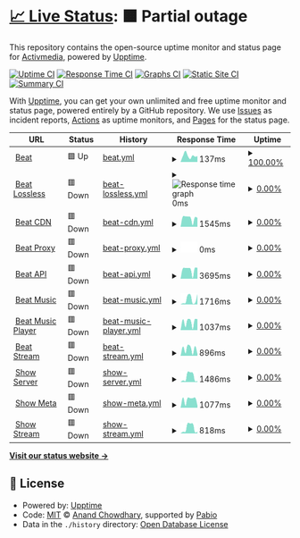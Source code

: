 # [📈 Live Status](https://activmediacorp.github.io/status): <!--live status--> **🟧 Partial outage**

This repository contains the open-source uptime monitor and status page for [Activmedia](https://activmediacorp.github.io/status), powered by [Upptime](https://github.com/upptime/upptime).

[![Uptime CI](https://github.com/activmediacorp/status/workflows/Uptime%20CI/badge.svg)](https://github.com/activmediacorp/status/actions?query=workflow%3A%22Uptime+CI%22)
[![Response Time CI](https://github.com/activmediacorp/status/workflows/Response%20Time%20CI/badge.svg)](https://github.com/activmediacorp/status/actions?query=workflow%3A%22Response+Time+CI%22)
[![Graphs CI](https://github.com/activmediacorp/status/workflows/Graphs%20CI/badge.svg)](https://github.com/activmediacorp/status/actions?query=workflow%3A%22Graphs+CI%22)
[![Static Site CI](https://github.com/activmediacorp/status/workflows/Static%20Site%20CI/badge.svg)](https://github.com/activmediacorp/status/actions?query=workflow%3A%22Static+Site+CI%22)
[![Summary CI](https://github.com/activmediacorp/status/workflows/Summary%20CI/badge.svg)](https://github.com/activmediacorp/status/actions?query=workflow%3A%22Summary+CI%22)

With [Upptime](https://upptime.js.org), you can get your own unlimited and free uptime monitor and status page, powered entirely by a GitHub repository. We use [Issues](https://github.com/activmediacorp/status/issues) as incident reports, [Actions](https://github.com/activmediacorp/status/actions) as uptime monitors, and [Pages](https://activmediacorp.github.io/status) for the status page.

<!--start: status pages-->
<!-- This summary is generated by Upptime (https://github.com/upptime/upptime) -->
<!-- Do not edit this manually, your changes will be overwritten -->
<!-- prettier-ignore -->
| URL | Status | History | Response Time | Uptime |
| --- | ------ | ------- | ------------- | ------ |
| <img alt="" src="https://icons.duckduckgo.com/ip3/beatstreaming.com.ico" height="13"> [Beat](https://beatstreaming.com) | 🟩 Up | [beat.yml](https://github.com/beatstreaming/status/commits/HEAD/history/beat.yml) | <details><summary><img alt="Response time graph" src="./graphs/beat/response-time-week.png" height="20"> 137ms</summary><br><a href="https://activmediacorp.github.io/status/history/beat"><img alt="Response time 128" src="https://img.shields.io/endpoint?url=https%3A%2F%2Fraw.githubusercontent.com%2Fbeatstreaming%2Fstatus%2FHEAD%2Fapi%2Fbeat%2Fresponse-time.json"></a><br><a href="https://activmediacorp.github.io/status/history/beat"><img alt="24-hour response time 129" src="https://img.shields.io/endpoint?url=https%3A%2F%2Fraw.githubusercontent.com%2Fbeatstreaming%2Fstatus%2FHEAD%2Fapi%2Fbeat%2Fresponse-time-day.json"></a><br><a href="https://activmediacorp.github.io/status/history/beat"><img alt="7-day response time 137" src="https://img.shields.io/endpoint?url=https%3A%2F%2Fraw.githubusercontent.com%2Fbeatstreaming%2Fstatus%2FHEAD%2Fapi%2Fbeat%2Fresponse-time-week.json"></a><br><a href="https://activmediacorp.github.io/status/history/beat"><img alt="30-day response time 125" src="https://img.shields.io/endpoint?url=https%3A%2F%2Fraw.githubusercontent.com%2Fbeatstreaming%2Fstatus%2FHEAD%2Fapi%2Fbeat%2Fresponse-time-month.json"></a><br><a href="https://activmediacorp.github.io/status/history/beat"><img alt="1-year response time 128" src="https://img.shields.io/endpoint?url=https%3A%2F%2Fraw.githubusercontent.com%2Fbeatstreaming%2Fstatus%2FHEAD%2Fapi%2Fbeat%2Fresponse-time-year.json"></a></details> | <details><summary><a href="https://activmediacorp.github.io/status/history/beat">100.00%</a></summary><a href="https://activmediacorp.github.io/status/history/beat"><img alt="All-time uptime 100.00%" src="https://img.shields.io/endpoint?url=https%3A%2F%2Fraw.githubusercontent.com%2Fbeatstreaming%2Fstatus%2FHEAD%2Fapi%2Fbeat%2Fuptime.json"></a><br><a href="https://activmediacorp.github.io/status/history/beat"><img alt="24-hour uptime 100.00%" src="https://img.shields.io/endpoint?url=https%3A%2F%2Fraw.githubusercontent.com%2Fbeatstreaming%2Fstatus%2FHEAD%2Fapi%2Fbeat%2Fuptime-day.json"></a><br><a href="https://activmediacorp.github.io/status/history/beat"><img alt="7-day uptime 100.00%" src="https://img.shields.io/endpoint?url=https%3A%2F%2Fraw.githubusercontent.com%2Fbeatstreaming%2Fstatus%2FHEAD%2Fapi%2Fbeat%2Fuptime-week.json"></a><br><a href="https://activmediacorp.github.io/status/history/beat"><img alt="30-day uptime 100.00%" src="https://img.shields.io/endpoint?url=https%3A%2F%2Fraw.githubusercontent.com%2Fbeatstreaming%2Fstatus%2FHEAD%2Fapi%2Fbeat%2Fuptime-month.json"></a><br><a href="https://activmediacorp.github.io/status/history/beat"><img alt="1-year uptime 100.00%" src="https://img.shields.io/endpoint?url=https%3A%2F%2Fraw.githubusercontent.com%2Fbeatstreaming%2Fstatus%2FHEAD%2Fapi%2Fbeat%2Fuptime-year.json"></a></details>
| <img alt="" src="https://icons.duckduckgo.com/ip3/lossless.api.beatstreaming.com.ico" height="13"> [Beat Lossless](https://lossless.api.beatstreaming.com) | 🟥 Down | [beat-lossless.yml](https://github.com/beatstreaming/status/commits/HEAD/history/beat-lossless.yml) | <details><summary><img alt="Response time graph" src="./graphs/beat-lossless/response-time-week.png" height="20"> 0ms</summary><br><a href="https://activmediacorp.github.io/status/history/beat-lossless"><img alt="Response time 0" src="https://img.shields.io/endpoint?url=https%3A%2F%2Fraw.githubusercontent.com%2Fbeatstreaming%2Fstatus%2FHEAD%2Fapi%2Fbeat-lossless%2Fresponse-time.json"></a><br><a href="https://activmediacorp.github.io/status/history/beat-lossless"><img alt="24-hour response time 0" src="https://img.shields.io/endpoint?url=https%3A%2F%2Fraw.githubusercontent.com%2Fbeatstreaming%2Fstatus%2FHEAD%2Fapi%2Fbeat-lossless%2Fresponse-time-day.json"></a><br><a href="https://activmediacorp.github.io/status/history/beat-lossless"><img alt="7-day response time 0" src="https://img.shields.io/endpoint?url=https%3A%2F%2Fraw.githubusercontent.com%2Fbeatstreaming%2Fstatus%2FHEAD%2Fapi%2Fbeat-lossless%2Fresponse-time-week.json"></a><br><a href="https://activmediacorp.github.io/status/history/beat-lossless"><img alt="30-day response time 0" src="https://img.shields.io/endpoint?url=https%3A%2F%2Fraw.githubusercontent.com%2Fbeatstreaming%2Fstatus%2FHEAD%2Fapi%2Fbeat-lossless%2Fresponse-time-month.json"></a><br><a href="https://activmediacorp.github.io/status/history/beat-lossless"><img alt="1-year response time 0" src="https://img.shields.io/endpoint?url=https%3A%2F%2Fraw.githubusercontent.com%2Fbeatstreaming%2Fstatus%2FHEAD%2Fapi%2Fbeat-lossless%2Fresponse-time-year.json"></a></details> | <details><summary><a href="https://activmediacorp.github.io/status/history/beat-lossless">0.00%</a></summary><a href="https://activmediacorp.github.io/status/history/beat-lossless"><img alt="All-time uptime 0.00%" src="https://img.shields.io/endpoint?url=https%3A%2F%2Fraw.githubusercontent.com%2Fbeatstreaming%2Fstatus%2FHEAD%2Fapi%2Fbeat-lossless%2Fuptime.json"></a><br><a href="https://activmediacorp.github.io/status/history/beat-lossless"><img alt="24-hour uptime 0.00%" src="https://img.shields.io/endpoint?url=https%3A%2F%2Fraw.githubusercontent.com%2Fbeatstreaming%2Fstatus%2FHEAD%2Fapi%2Fbeat-lossless%2Fuptime-day.json"></a><br><a href="https://activmediacorp.github.io/status/history/beat-lossless"><img alt="7-day uptime 0.00%" src="https://img.shields.io/endpoint?url=https%3A%2F%2Fraw.githubusercontent.com%2Fbeatstreaming%2Fstatus%2FHEAD%2Fapi%2Fbeat-lossless%2Fuptime-week.json"></a><br><a href="https://activmediacorp.github.io/status/history/beat-lossless"><img alt="30-day uptime 0.00%" src="https://img.shields.io/endpoint?url=https%3A%2F%2Fraw.githubusercontent.com%2Fbeatstreaming%2Fstatus%2FHEAD%2Fapi%2Fbeat-lossless%2Fuptime-month.json"></a><br><a href="https://activmediacorp.github.io/status/history/beat-lossless"><img alt="1-year uptime 0.00%" src="https://img.shields.io/endpoint?url=https%3A%2F%2Fraw.githubusercontent.com%2Fbeatstreaming%2Fstatus%2FHEAD%2Fapi%2Fbeat-lossless%2Fuptime-year.json"></a></details>
| <img alt="" src="https://icons.duckduckgo.com/ip3/cdn.beatstreaming.com.ico" height="13"> [Beat CDN](https://cdn.beatstreaming.com) | 🟥 Down | [beat-cdn.yml](https://github.com/beatstreaming/status/commits/HEAD/history/beat-cdn.yml) | <details><summary><img alt="Response time graph" src="./graphs/beat-cdn/response-time-week.png" height="20"> 1545ms</summary><br><a href="https://activmediacorp.github.io/status/history/beat-cdn"><img alt="Response time 1482" src="https://img.shields.io/endpoint?url=https%3A%2F%2Fraw.githubusercontent.com%2Fbeatstreaming%2Fstatus%2FHEAD%2Fapi%2Fbeat-cdn%2Fresponse-time.json"></a><br><a href="https://activmediacorp.github.io/status/history/beat-cdn"><img alt="24-hour response time 1587" src="https://img.shields.io/endpoint?url=https%3A%2F%2Fraw.githubusercontent.com%2Fbeatstreaming%2Fstatus%2FHEAD%2Fapi%2Fbeat-cdn%2Fresponse-time-day.json"></a><br><a href="https://activmediacorp.github.io/status/history/beat-cdn"><img alt="7-day response time 1545" src="https://img.shields.io/endpoint?url=https%3A%2F%2Fraw.githubusercontent.com%2Fbeatstreaming%2Fstatus%2FHEAD%2Fapi%2Fbeat-cdn%2Fresponse-time-week.json"></a><br><a href="https://activmediacorp.github.io/status/history/beat-cdn"><img alt="30-day response time 1303" src="https://img.shields.io/endpoint?url=https%3A%2F%2Fraw.githubusercontent.com%2Fbeatstreaming%2Fstatus%2FHEAD%2Fapi%2Fbeat-cdn%2Fresponse-time-month.json"></a><br><a href="https://activmediacorp.github.io/status/history/beat-cdn"><img alt="1-year response time 1482" src="https://img.shields.io/endpoint?url=https%3A%2F%2Fraw.githubusercontent.com%2Fbeatstreaming%2Fstatus%2FHEAD%2Fapi%2Fbeat-cdn%2Fresponse-time-year.json"></a></details> | <details><summary><a href="https://activmediacorp.github.io/status/history/beat-cdn">0.00%</a></summary><a href="https://activmediacorp.github.io/status/history/beat-cdn"><img alt="All-time uptime 0.00%" src="https://img.shields.io/endpoint?url=https%3A%2F%2Fraw.githubusercontent.com%2Fbeatstreaming%2Fstatus%2FHEAD%2Fapi%2Fbeat-cdn%2Fuptime.json"></a><br><a href="https://activmediacorp.github.io/status/history/beat-cdn"><img alt="24-hour uptime 0.00%" src="https://img.shields.io/endpoint?url=https%3A%2F%2Fraw.githubusercontent.com%2Fbeatstreaming%2Fstatus%2FHEAD%2Fapi%2Fbeat-cdn%2Fuptime-day.json"></a><br><a href="https://activmediacorp.github.io/status/history/beat-cdn"><img alt="7-day uptime 0.00%" src="https://img.shields.io/endpoint?url=https%3A%2F%2Fraw.githubusercontent.com%2Fbeatstreaming%2Fstatus%2FHEAD%2Fapi%2Fbeat-cdn%2Fuptime-week.json"></a><br><a href="https://activmediacorp.github.io/status/history/beat-cdn"><img alt="30-day uptime 0.00%" src="https://img.shields.io/endpoint?url=https%3A%2F%2Fraw.githubusercontent.com%2Fbeatstreaming%2Fstatus%2FHEAD%2Fapi%2Fbeat-cdn%2Fuptime-month.json"></a><br><a href="https://activmediacorp.github.io/status/history/beat-cdn"><img alt="1-year uptime 0.00%" src="https://img.shields.io/endpoint?url=https%3A%2F%2Fraw.githubusercontent.com%2Fbeatstreaming%2Fstatus%2FHEAD%2Fapi%2Fbeat-cdn%2Fuptime-year.json"></a></details>
| <img alt="" src="https://icons.duckduckgo.com/ip3/proxy.beatstreaming.com.ico" height="13"> [Beat Proxy](https://proxy.beatstreaming.com) | 🟥 Down | [beat-proxy.yml](https://github.com/beatstreaming/status/commits/HEAD/history/beat-proxy.yml) | <details><summary><img alt="Response time graph" src="./graphs/beat-proxy/response-time-week.png" height="20"> 0ms</summary><br><a href="https://activmediacorp.github.io/status/history/beat-proxy"><img alt="Response time 0" src="https://img.shields.io/endpoint?url=https%3A%2F%2Fraw.githubusercontent.com%2Fbeatstreaming%2Fstatus%2FHEAD%2Fapi%2Fbeat-proxy%2Fresponse-time.json"></a><br><a href="https://activmediacorp.github.io/status/history/beat-proxy"><img alt="24-hour response time 0" src="https://img.shields.io/endpoint?url=https%3A%2F%2Fraw.githubusercontent.com%2Fbeatstreaming%2Fstatus%2FHEAD%2Fapi%2Fbeat-proxy%2Fresponse-time-day.json"></a><br><a href="https://activmediacorp.github.io/status/history/beat-proxy"><img alt="7-day response time 0" src="https://img.shields.io/endpoint?url=https%3A%2F%2Fraw.githubusercontent.com%2Fbeatstreaming%2Fstatus%2FHEAD%2Fapi%2Fbeat-proxy%2Fresponse-time-week.json"></a><br><a href="https://activmediacorp.github.io/status/history/beat-proxy"><img alt="30-day response time 0" src="https://img.shields.io/endpoint?url=https%3A%2F%2Fraw.githubusercontent.com%2Fbeatstreaming%2Fstatus%2FHEAD%2Fapi%2Fbeat-proxy%2Fresponse-time-month.json"></a><br><a href="https://activmediacorp.github.io/status/history/beat-proxy"><img alt="1-year response time 0" src="https://img.shields.io/endpoint?url=https%3A%2F%2Fraw.githubusercontent.com%2Fbeatstreaming%2Fstatus%2FHEAD%2Fapi%2Fbeat-proxy%2Fresponse-time-year.json"></a></details> | <details><summary><a href="https://activmediacorp.github.io/status/history/beat-proxy">0.00%</a></summary><a href="https://activmediacorp.github.io/status/history/beat-proxy"><img alt="All-time uptime 0.00%" src="https://img.shields.io/endpoint?url=https%3A%2F%2Fraw.githubusercontent.com%2Fbeatstreaming%2Fstatus%2FHEAD%2Fapi%2Fbeat-proxy%2Fuptime.json"></a><br><a href="https://activmediacorp.github.io/status/history/beat-proxy"><img alt="24-hour uptime 0.00%" src="https://img.shields.io/endpoint?url=https%3A%2F%2Fraw.githubusercontent.com%2Fbeatstreaming%2Fstatus%2FHEAD%2Fapi%2Fbeat-proxy%2Fuptime-day.json"></a><br><a href="https://activmediacorp.github.io/status/history/beat-proxy"><img alt="7-day uptime 0.00%" src="https://img.shields.io/endpoint?url=https%3A%2F%2Fraw.githubusercontent.com%2Fbeatstreaming%2Fstatus%2FHEAD%2Fapi%2Fbeat-proxy%2Fuptime-week.json"></a><br><a href="https://activmediacorp.github.io/status/history/beat-proxy"><img alt="30-day uptime 0.00%" src="https://img.shields.io/endpoint?url=https%3A%2F%2Fraw.githubusercontent.com%2Fbeatstreaming%2Fstatus%2FHEAD%2Fapi%2Fbeat-proxy%2Fuptime-month.json"></a><br><a href="https://activmediacorp.github.io/status/history/beat-proxy"><img alt="1-year uptime 0.00%" src="https://img.shields.io/endpoint?url=https%3A%2F%2Fraw.githubusercontent.com%2Fbeatstreaming%2Fstatus%2FHEAD%2Fapi%2Fbeat-proxy%2Fuptime-year.json"></a></details>
| <img alt="" src="https://icons.duckduckgo.com/ip3/api.beatstreaming.com.ico" height="13"> [Beat API](https://api.beatstreaming.com) | 🟥 Down | [beat-api.yml](https://github.com/beatstreaming/status/commits/HEAD/history/beat-api.yml) | <details><summary><img alt="Response time graph" src="./graphs/beat-api/response-time-week.png" height="20"> 3695ms</summary><br><a href="https://activmediacorp.github.io/status/history/beat-api"><img alt="Response time 3602" src="https://img.shields.io/endpoint?url=https%3A%2F%2Fraw.githubusercontent.com%2Fbeatstreaming%2Fstatus%2FHEAD%2Fapi%2Fbeat-api%2Fresponse-time.json"></a><br><a href="https://activmediacorp.github.io/status/history/beat-api"><img alt="24-hour response time 4364" src="https://img.shields.io/endpoint?url=https%3A%2F%2Fraw.githubusercontent.com%2Fbeatstreaming%2Fstatus%2FHEAD%2Fapi%2Fbeat-api%2Fresponse-time-day.json"></a><br><a href="https://activmediacorp.github.io/status/history/beat-api"><img alt="7-day response time 3695" src="https://img.shields.io/endpoint?url=https%3A%2F%2Fraw.githubusercontent.com%2Fbeatstreaming%2Fstatus%2FHEAD%2Fapi%2Fbeat-api%2Fresponse-time-week.json"></a><br><a href="https://activmediacorp.github.io/status/history/beat-api"><img alt="30-day response time 3215" src="https://img.shields.io/endpoint?url=https%3A%2F%2Fraw.githubusercontent.com%2Fbeatstreaming%2Fstatus%2FHEAD%2Fapi%2Fbeat-api%2Fresponse-time-month.json"></a><br><a href="https://activmediacorp.github.io/status/history/beat-api"><img alt="1-year response time 3602" src="https://img.shields.io/endpoint?url=https%3A%2F%2Fraw.githubusercontent.com%2Fbeatstreaming%2Fstatus%2FHEAD%2Fapi%2Fbeat-api%2Fresponse-time-year.json"></a></details> | <details><summary><a href="https://activmediacorp.github.io/status/history/beat-api">0.00%</a></summary><a href="https://activmediacorp.github.io/status/history/beat-api"><img alt="All-time uptime 0.00%" src="https://img.shields.io/endpoint?url=https%3A%2F%2Fraw.githubusercontent.com%2Fbeatstreaming%2Fstatus%2FHEAD%2Fapi%2Fbeat-api%2Fuptime.json"></a><br><a href="https://activmediacorp.github.io/status/history/beat-api"><img alt="24-hour uptime 0.00%" src="https://img.shields.io/endpoint?url=https%3A%2F%2Fraw.githubusercontent.com%2Fbeatstreaming%2Fstatus%2FHEAD%2Fapi%2Fbeat-api%2Fuptime-day.json"></a><br><a href="https://activmediacorp.github.io/status/history/beat-api"><img alt="7-day uptime 0.00%" src="https://img.shields.io/endpoint?url=https%3A%2F%2Fraw.githubusercontent.com%2Fbeatstreaming%2Fstatus%2FHEAD%2Fapi%2Fbeat-api%2Fuptime-week.json"></a><br><a href="https://activmediacorp.github.io/status/history/beat-api"><img alt="30-day uptime 0.00%" src="https://img.shields.io/endpoint?url=https%3A%2F%2Fraw.githubusercontent.com%2Fbeatstreaming%2Fstatus%2FHEAD%2Fapi%2Fbeat-api%2Fuptime-month.json"></a><br><a href="https://activmediacorp.github.io/status/history/beat-api"><img alt="1-year uptime 0.00%" src="https://img.shields.io/endpoint?url=https%3A%2F%2Fraw.githubusercontent.com%2Fbeatstreaming%2Fstatus%2FHEAD%2Fapi%2Fbeat-api%2Fuptime-year.json"></a></details>
| <img alt="" src="https://icons.duckduckgo.com/ip3/music.api.beatstreaming.com.ico" height="13"> [Beat Music](https://music.api.beatstreaming.com) | 🟥 Down | [beat-music.yml](https://github.com/beatstreaming/status/commits/HEAD/history/beat-music.yml) | <details><summary><img alt="Response time graph" src="./graphs/beat-music/response-time-week.png" height="20"> 1716ms</summary><br><a href="https://activmediacorp.github.io/status/history/beat-music"><img alt="Response time 1884" src="https://img.shields.io/endpoint?url=https%3A%2F%2Fraw.githubusercontent.com%2Fbeatstreaming%2Fstatus%2FHEAD%2Fapi%2Fbeat-music%2Fresponse-time.json"></a><br><a href="https://activmediacorp.github.io/status/history/beat-music"><img alt="24-hour response time 3566" src="https://img.shields.io/endpoint?url=https%3A%2F%2Fraw.githubusercontent.com%2Fbeatstreaming%2Fstatus%2FHEAD%2Fapi%2Fbeat-music%2Fresponse-time-day.json"></a><br><a href="https://activmediacorp.github.io/status/history/beat-music"><img alt="7-day response time 1716" src="https://img.shields.io/endpoint?url=https%3A%2F%2Fraw.githubusercontent.com%2Fbeatstreaming%2Fstatus%2FHEAD%2Fapi%2Fbeat-music%2Fresponse-time-week.json"></a><br><a href="https://activmediacorp.github.io/status/history/beat-music"><img alt="30-day response time 1505" src="https://img.shields.io/endpoint?url=https%3A%2F%2Fraw.githubusercontent.com%2Fbeatstreaming%2Fstatus%2FHEAD%2Fapi%2Fbeat-music%2Fresponse-time-month.json"></a><br><a href="https://activmediacorp.github.io/status/history/beat-music"><img alt="1-year response time 1884" src="https://img.shields.io/endpoint?url=https%3A%2F%2Fraw.githubusercontent.com%2Fbeatstreaming%2Fstatus%2FHEAD%2Fapi%2Fbeat-music%2Fresponse-time-year.json"></a></details> | <details><summary><a href="https://activmediacorp.github.io/status/history/beat-music">0.00%</a></summary><a href="https://activmediacorp.github.io/status/history/beat-music"><img alt="All-time uptime 0.00%" src="https://img.shields.io/endpoint?url=https%3A%2F%2Fraw.githubusercontent.com%2Fbeatstreaming%2Fstatus%2FHEAD%2Fapi%2Fbeat-music%2Fuptime.json"></a><br><a href="https://activmediacorp.github.io/status/history/beat-music"><img alt="24-hour uptime 0.00%" src="https://img.shields.io/endpoint?url=https%3A%2F%2Fraw.githubusercontent.com%2Fbeatstreaming%2Fstatus%2FHEAD%2Fapi%2Fbeat-music%2Fuptime-day.json"></a><br><a href="https://activmediacorp.github.io/status/history/beat-music"><img alt="7-day uptime 0.00%" src="https://img.shields.io/endpoint?url=https%3A%2F%2Fraw.githubusercontent.com%2Fbeatstreaming%2Fstatus%2FHEAD%2Fapi%2Fbeat-music%2Fuptime-week.json"></a><br><a href="https://activmediacorp.github.io/status/history/beat-music"><img alt="30-day uptime 0.00%" src="https://img.shields.io/endpoint?url=https%3A%2F%2Fraw.githubusercontent.com%2Fbeatstreaming%2Fstatus%2FHEAD%2Fapi%2Fbeat-music%2Fuptime-month.json"></a><br><a href="https://activmediacorp.github.io/status/history/beat-music"><img alt="1-year uptime 0.00%" src="https://img.shields.io/endpoint?url=https%3A%2F%2Fraw.githubusercontent.com%2Fbeatstreaming%2Fstatus%2FHEAD%2Fapi%2Fbeat-music%2Fuptime-year.json"></a></details>
| <img alt="" src="https://icons.duckduckgo.com/ip3/player.music.api.beatstreaming.com.ico" height="13"> [Beat Music Player](https://player.music.api.beatstreaming.com) | 🟥 Down | [beat-music-player.yml](https://github.com/beatstreaming/status/commits/HEAD/history/beat-music-player.yml) | <details><summary><img alt="Response time graph" src="./graphs/beat-music-player/response-time-week.png" height="20"> 1037ms</summary><br><a href="https://activmediacorp.github.io/status/history/beat-music-player"><img alt="Response time 1026" src="https://img.shields.io/endpoint?url=https%3A%2F%2Fraw.githubusercontent.com%2Fbeatstreaming%2Fstatus%2FHEAD%2Fapi%2Fbeat-music-player%2Fresponse-time.json"></a><br><a href="https://activmediacorp.github.io/status/history/beat-music-player"><img alt="24-hour response time 1359" src="https://img.shields.io/endpoint?url=https%3A%2F%2Fraw.githubusercontent.com%2Fbeatstreaming%2Fstatus%2FHEAD%2Fapi%2Fbeat-music-player%2Fresponse-time-day.json"></a><br><a href="https://activmediacorp.github.io/status/history/beat-music-player"><img alt="7-day response time 1037" src="https://img.shields.io/endpoint?url=https%3A%2F%2Fraw.githubusercontent.com%2Fbeatstreaming%2Fstatus%2FHEAD%2Fapi%2Fbeat-music-player%2Fresponse-time-week.json"></a><br><a href="https://activmediacorp.github.io/status/history/beat-music-player"><img alt="30-day response time 844" src="https://img.shields.io/endpoint?url=https%3A%2F%2Fraw.githubusercontent.com%2Fbeatstreaming%2Fstatus%2FHEAD%2Fapi%2Fbeat-music-player%2Fresponse-time-month.json"></a><br><a href="https://activmediacorp.github.io/status/history/beat-music-player"><img alt="1-year response time 1026" src="https://img.shields.io/endpoint?url=https%3A%2F%2Fraw.githubusercontent.com%2Fbeatstreaming%2Fstatus%2FHEAD%2Fapi%2Fbeat-music-player%2Fresponse-time-year.json"></a></details> | <details><summary><a href="https://activmediacorp.github.io/status/history/beat-music-player">0.00%</a></summary><a href="https://activmediacorp.github.io/status/history/beat-music-player"><img alt="All-time uptime 0.00%" src="https://img.shields.io/endpoint?url=https%3A%2F%2Fraw.githubusercontent.com%2Fbeatstreaming%2Fstatus%2FHEAD%2Fapi%2Fbeat-music-player%2Fuptime.json"></a><br><a href="https://activmediacorp.github.io/status/history/beat-music-player"><img alt="24-hour uptime 0.00%" src="https://img.shields.io/endpoint?url=https%3A%2F%2Fraw.githubusercontent.com%2Fbeatstreaming%2Fstatus%2FHEAD%2Fapi%2Fbeat-music-player%2Fuptime-day.json"></a><br><a href="https://activmediacorp.github.io/status/history/beat-music-player"><img alt="7-day uptime 0.00%" src="https://img.shields.io/endpoint?url=https%3A%2F%2Fraw.githubusercontent.com%2Fbeatstreaming%2Fstatus%2FHEAD%2Fapi%2Fbeat-music-player%2Fuptime-week.json"></a><br><a href="https://activmediacorp.github.io/status/history/beat-music-player"><img alt="30-day uptime 0.00%" src="https://img.shields.io/endpoint?url=https%3A%2F%2Fraw.githubusercontent.com%2Fbeatstreaming%2Fstatus%2FHEAD%2Fapi%2Fbeat-music-player%2Fuptime-month.json"></a><br><a href="https://activmediacorp.github.io/status/history/beat-music-player"><img alt="1-year uptime 0.00%" src="https://img.shields.io/endpoint?url=https%3A%2F%2Fraw.githubusercontent.com%2Fbeatstreaming%2Fstatus%2FHEAD%2Fapi%2Fbeat-music-player%2Fuptime-year.json"></a></details>
| <img alt="" src="https://icons.duckduckgo.com/ip3/stream.api.beatstreaming.com.ico" height="13"> [Beat Stream](https://stream.api.beatstreaming.com) | 🟥 Down | [beat-stream.yml](https://github.com/beatstreaming/status/commits/HEAD/history/beat-stream.yml) | <details><summary><img alt="Response time graph" src="./graphs/beat-stream/response-time-week.png" height="20"> 896ms</summary><br><a href="https://activmediacorp.github.io/status/history/beat-stream"><img alt="Response time 989" src="https://img.shields.io/endpoint?url=https%3A%2F%2Fraw.githubusercontent.com%2Fbeatstreaming%2Fstatus%2FHEAD%2Fapi%2Fbeat-stream%2Fresponse-time.json"></a><br><a href="https://activmediacorp.github.io/status/history/beat-stream"><img alt="24-hour response time 220" src="https://img.shields.io/endpoint?url=https%3A%2F%2Fraw.githubusercontent.com%2Fbeatstreaming%2Fstatus%2FHEAD%2Fapi%2Fbeat-stream%2Fresponse-time-day.json"></a><br><a href="https://activmediacorp.github.io/status/history/beat-stream"><img alt="7-day response time 896" src="https://img.shields.io/endpoint?url=https%3A%2F%2Fraw.githubusercontent.com%2Fbeatstreaming%2Fstatus%2FHEAD%2Fapi%2Fbeat-stream%2Fresponse-time-week.json"></a><br><a href="https://activmediacorp.github.io/status/history/beat-stream"><img alt="30-day response time 828" src="https://img.shields.io/endpoint?url=https%3A%2F%2Fraw.githubusercontent.com%2Fbeatstreaming%2Fstatus%2FHEAD%2Fapi%2Fbeat-stream%2Fresponse-time-month.json"></a><br><a href="https://activmediacorp.github.io/status/history/beat-stream"><img alt="1-year response time 989" src="https://img.shields.io/endpoint?url=https%3A%2F%2Fraw.githubusercontent.com%2Fbeatstreaming%2Fstatus%2FHEAD%2Fapi%2Fbeat-stream%2Fresponse-time-year.json"></a></details> | <details><summary><a href="https://activmediacorp.github.io/status/history/beat-stream">0.00%</a></summary><a href="https://activmediacorp.github.io/status/history/beat-stream"><img alt="All-time uptime 0.00%" src="https://img.shields.io/endpoint?url=https%3A%2F%2Fraw.githubusercontent.com%2Fbeatstreaming%2Fstatus%2FHEAD%2Fapi%2Fbeat-stream%2Fuptime.json"></a><br><a href="https://activmediacorp.github.io/status/history/beat-stream"><img alt="24-hour uptime 0.00%" src="https://img.shields.io/endpoint?url=https%3A%2F%2Fraw.githubusercontent.com%2Fbeatstreaming%2Fstatus%2FHEAD%2Fapi%2Fbeat-stream%2Fuptime-day.json"></a><br><a href="https://activmediacorp.github.io/status/history/beat-stream"><img alt="7-day uptime 0.00%" src="https://img.shields.io/endpoint?url=https%3A%2F%2Fraw.githubusercontent.com%2Fbeatstreaming%2Fstatus%2FHEAD%2Fapi%2Fbeat-stream%2Fuptime-week.json"></a><br><a href="https://activmediacorp.github.io/status/history/beat-stream"><img alt="30-day uptime 0.00%" src="https://img.shields.io/endpoint?url=https%3A%2F%2Fraw.githubusercontent.com%2Fbeatstreaming%2Fstatus%2FHEAD%2Fapi%2Fbeat-stream%2Fuptime-month.json"></a><br><a href="https://activmediacorp.github.io/status/history/beat-stream"><img alt="1-year uptime 0.00%" src="https://img.shields.io/endpoint?url=https%3A%2F%2Fraw.githubusercontent.com%2Fbeatstreaming%2Fstatus%2FHEAD%2Fapi%2Fbeat-stream%2Fuptime-year.json"></a></details>
| <img alt="" src="https://icons.duckduckgo.com/ip3/server.show.api.beatstreaming.com.ico" height="13"> [Show Server](https://server.show.api.beatstreaming.com) | 🟥 Down | [show-server.yml](https://github.com/beatstreaming/status/commits/HEAD/history/show-server.yml) | <details><summary><img alt="Response time graph" src="./graphs/show-server/response-time-week.png" height="20"> 1486ms</summary><br><a href="https://activmediacorp.github.io/status/history/show-server"><img alt="Response time 1716" src="https://img.shields.io/endpoint?url=https%3A%2F%2Fraw.githubusercontent.com%2Fbeatstreaming%2Fstatus%2FHEAD%2Fapi%2Fshow-server%2Fresponse-time.json"></a><br><a href="https://activmediacorp.github.io/status/history/show-server"><img alt="24-hour response time 256" src="https://img.shields.io/endpoint?url=https%3A%2F%2Fraw.githubusercontent.com%2Fbeatstreaming%2Fstatus%2FHEAD%2Fapi%2Fshow-server%2Fresponse-time-day.json"></a><br><a href="https://activmediacorp.github.io/status/history/show-server"><img alt="7-day response time 1486" src="https://img.shields.io/endpoint?url=https%3A%2F%2Fraw.githubusercontent.com%2Fbeatstreaming%2Fstatus%2FHEAD%2Fapi%2Fshow-server%2Fresponse-time-week.json"></a><br><a href="https://activmediacorp.github.io/status/history/show-server"><img alt="30-day response time 1461" src="https://img.shields.io/endpoint?url=https%3A%2F%2Fraw.githubusercontent.com%2Fbeatstreaming%2Fstatus%2FHEAD%2Fapi%2Fshow-server%2Fresponse-time-month.json"></a><br><a href="https://activmediacorp.github.io/status/history/show-server"><img alt="1-year response time 1716" src="https://img.shields.io/endpoint?url=https%3A%2F%2Fraw.githubusercontent.com%2Fbeatstreaming%2Fstatus%2FHEAD%2Fapi%2Fshow-server%2Fresponse-time-year.json"></a></details> | <details><summary><a href="https://activmediacorp.github.io/status/history/show-server">0.00%</a></summary><a href="https://activmediacorp.github.io/status/history/show-server"><img alt="All-time uptime 0.00%" src="https://img.shields.io/endpoint?url=https%3A%2F%2Fraw.githubusercontent.com%2Fbeatstreaming%2Fstatus%2FHEAD%2Fapi%2Fshow-server%2Fuptime.json"></a><br><a href="https://activmediacorp.github.io/status/history/show-server"><img alt="24-hour uptime 0.00%" src="https://img.shields.io/endpoint?url=https%3A%2F%2Fraw.githubusercontent.com%2Fbeatstreaming%2Fstatus%2FHEAD%2Fapi%2Fshow-server%2Fuptime-day.json"></a><br><a href="https://activmediacorp.github.io/status/history/show-server"><img alt="7-day uptime 0.00%" src="https://img.shields.io/endpoint?url=https%3A%2F%2Fraw.githubusercontent.com%2Fbeatstreaming%2Fstatus%2FHEAD%2Fapi%2Fshow-server%2Fuptime-week.json"></a><br><a href="https://activmediacorp.github.io/status/history/show-server"><img alt="30-day uptime 0.00%" src="https://img.shields.io/endpoint?url=https%3A%2F%2Fraw.githubusercontent.com%2Fbeatstreaming%2Fstatus%2FHEAD%2Fapi%2Fshow-server%2Fuptime-month.json"></a><br><a href="https://activmediacorp.github.io/status/history/show-server"><img alt="1-year uptime 0.00%" src="https://img.shields.io/endpoint?url=https%3A%2F%2Fraw.githubusercontent.com%2Fbeatstreaming%2Fstatus%2FHEAD%2Fapi%2Fshow-server%2Fuptime-year.json"></a></details>
| <img alt="" src="https://icons.duckduckgo.com/ip3/meta.show.api.beatstreaming.com.ico" height="13"> [Show Meta](https://meta.show.api.beatstreaming.com) | 🟥 Down | [show-meta.yml](https://github.com/beatstreaming/status/commits/HEAD/history/show-meta.yml) | <details><summary><img alt="Response time graph" src="./graphs/show-meta/response-time-week.png" height="20"> 1077ms</summary><br><a href="https://activmediacorp.github.io/status/history/show-meta"><img alt="Response time 1007" src="https://img.shields.io/endpoint?url=https%3A%2F%2Fraw.githubusercontent.com%2Fbeatstreaming%2Fstatus%2FHEAD%2Fapi%2Fshow-meta%2Fresponse-time.json"></a><br><a href="https://activmediacorp.github.io/status/history/show-meta"><img alt="24-hour response time 270" src="https://img.shields.io/endpoint?url=https%3A%2F%2Fraw.githubusercontent.com%2Fbeatstreaming%2Fstatus%2FHEAD%2Fapi%2Fshow-meta%2Fresponse-time-day.json"></a><br><a href="https://activmediacorp.github.io/status/history/show-meta"><img alt="7-day response time 1077" src="https://img.shields.io/endpoint?url=https%3A%2F%2Fraw.githubusercontent.com%2Fbeatstreaming%2Fstatus%2FHEAD%2Fapi%2Fshow-meta%2Fresponse-time-week.json"></a><br><a href="https://activmediacorp.github.io/status/history/show-meta"><img alt="30-day response time 840" src="https://img.shields.io/endpoint?url=https%3A%2F%2Fraw.githubusercontent.com%2Fbeatstreaming%2Fstatus%2FHEAD%2Fapi%2Fshow-meta%2Fresponse-time-month.json"></a><br><a href="https://activmediacorp.github.io/status/history/show-meta"><img alt="1-year response time 1007" src="https://img.shields.io/endpoint?url=https%3A%2F%2Fraw.githubusercontent.com%2Fbeatstreaming%2Fstatus%2FHEAD%2Fapi%2Fshow-meta%2Fresponse-time-year.json"></a></details> | <details><summary><a href="https://activmediacorp.github.io/status/history/show-meta">0.00%</a></summary><a href="https://activmediacorp.github.io/status/history/show-meta"><img alt="All-time uptime 0.00%" src="https://img.shields.io/endpoint?url=https%3A%2F%2Fraw.githubusercontent.com%2Fbeatstreaming%2Fstatus%2FHEAD%2Fapi%2Fshow-meta%2Fuptime.json"></a><br><a href="https://activmediacorp.github.io/status/history/show-meta"><img alt="24-hour uptime 0.00%" src="https://img.shields.io/endpoint?url=https%3A%2F%2Fraw.githubusercontent.com%2Fbeatstreaming%2Fstatus%2FHEAD%2Fapi%2Fshow-meta%2Fuptime-day.json"></a><br><a href="https://activmediacorp.github.io/status/history/show-meta"><img alt="7-day uptime 0.00%" src="https://img.shields.io/endpoint?url=https%3A%2F%2Fraw.githubusercontent.com%2Fbeatstreaming%2Fstatus%2FHEAD%2Fapi%2Fshow-meta%2Fuptime-week.json"></a><br><a href="https://activmediacorp.github.io/status/history/show-meta"><img alt="30-day uptime 0.00%" src="https://img.shields.io/endpoint?url=https%3A%2F%2Fraw.githubusercontent.com%2Fbeatstreaming%2Fstatus%2FHEAD%2Fapi%2Fshow-meta%2Fuptime-month.json"></a><br><a href="https://activmediacorp.github.io/status/history/show-meta"><img alt="1-year uptime 0.00%" src="https://img.shields.io/endpoint?url=https%3A%2F%2Fraw.githubusercontent.com%2Fbeatstreaming%2Fstatus%2FHEAD%2Fapi%2Fshow-meta%2Fuptime-year.json"></a></details>
| <img alt="" src="https://icons.duckduckgo.com/ip3/stream.show.api.beatstreaming.com.ico" height="13"> [Show Stream](https://stream.show.api.beatstreaming.com) | 🟥 Down | [show-stream.yml](https://github.com/beatstreaming/status/commits/HEAD/history/show-stream.yml) | <details><summary><img alt="Response time graph" src="./graphs/show-stream/response-time-week.png" height="20"> 818ms</summary><br><a href="https://activmediacorp.github.io/status/history/show-stream"><img alt="Response time 997" src="https://img.shields.io/endpoint?url=https%3A%2F%2Fraw.githubusercontent.com%2Fbeatstreaming%2Fstatus%2FHEAD%2Fapi%2Fshow-stream%2Fresponse-time.json"></a><br><a href="https://activmediacorp.github.io/status/history/show-stream"><img alt="24-hour response time 237" src="https://img.shields.io/endpoint?url=https%3A%2F%2Fraw.githubusercontent.com%2Fbeatstreaming%2Fstatus%2FHEAD%2Fapi%2Fshow-stream%2Fresponse-time-day.json"></a><br><a href="https://activmediacorp.github.io/status/history/show-stream"><img alt="7-day response time 818" src="https://img.shields.io/endpoint?url=https%3A%2F%2Fraw.githubusercontent.com%2Fbeatstreaming%2Fstatus%2FHEAD%2Fapi%2Fshow-stream%2Fresponse-time-week.json"></a><br><a href="https://activmediacorp.github.io/status/history/show-stream"><img alt="30-day response time 827" src="https://img.shields.io/endpoint?url=https%3A%2F%2Fraw.githubusercontent.com%2Fbeatstreaming%2Fstatus%2FHEAD%2Fapi%2Fshow-stream%2Fresponse-time-month.json"></a><br><a href="https://activmediacorp.github.io/status/history/show-stream"><img alt="1-year response time 997" src="https://img.shields.io/endpoint?url=https%3A%2F%2Fraw.githubusercontent.com%2Fbeatstreaming%2Fstatus%2FHEAD%2Fapi%2Fshow-stream%2Fresponse-time-year.json"></a></details> | <details><summary><a href="https://activmediacorp.github.io/status/history/show-stream">0.00%</a></summary><a href="https://activmediacorp.github.io/status/history/show-stream"><img alt="All-time uptime 0.00%" src="https://img.shields.io/endpoint?url=https%3A%2F%2Fraw.githubusercontent.com%2Fbeatstreaming%2Fstatus%2FHEAD%2Fapi%2Fshow-stream%2Fuptime.json"></a><br><a href="https://activmediacorp.github.io/status/history/show-stream"><img alt="24-hour uptime 0.00%" src="https://img.shields.io/endpoint?url=https%3A%2F%2Fraw.githubusercontent.com%2Fbeatstreaming%2Fstatus%2FHEAD%2Fapi%2Fshow-stream%2Fuptime-day.json"></a><br><a href="https://activmediacorp.github.io/status/history/show-stream"><img alt="7-day uptime 0.00%" src="https://img.shields.io/endpoint?url=https%3A%2F%2Fraw.githubusercontent.com%2Fbeatstreaming%2Fstatus%2FHEAD%2Fapi%2Fshow-stream%2Fuptime-week.json"></a><br><a href="https://activmediacorp.github.io/status/history/show-stream"><img alt="30-day uptime 0.00%" src="https://img.shields.io/endpoint?url=https%3A%2F%2Fraw.githubusercontent.com%2Fbeatstreaming%2Fstatus%2FHEAD%2Fapi%2Fshow-stream%2Fuptime-month.json"></a><br><a href="https://activmediacorp.github.io/status/history/show-stream"><img alt="1-year uptime 0.00%" src="https://img.shields.io/endpoint?url=https%3A%2F%2Fraw.githubusercontent.com%2Fbeatstreaming%2Fstatus%2FHEAD%2Fapi%2Fshow-stream%2Fuptime-year.json"></a></details>

<!--end: status pages-->

[**Visit our status website →**](https://activmediacorp.github.io/status)

## 📄 License

- Powered by: [Upptime](https://github.com/upptime/upptime)
- Code: [MIT](./LICENSE) © [Anand Chowdhary](https://anandchowdhary.com), supported by [Pabio](https://pabio.com)
- Data in the `./history` directory: [Open Database License](https://opendatacommons.org/licenses/odbl/1-0/)
